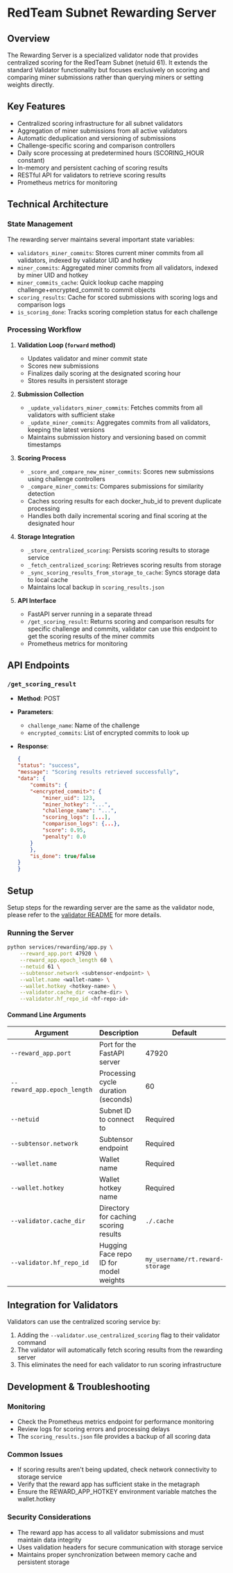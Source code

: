 # RedTeam Subnet Rewarding Server

## Overview

The Rewarding Server is a specialized validator node that provides centralized scoring for the RedTeam Subnet (netuid 61). It extends the standard Validator functionality but focuses exclusively on scoring and comparing miner submissions rather than querying miners or setting weights directly.

## Key Features

- Centralized scoring infrastructure for all subnet validators
- Aggregation of miner submissions from all active validators
- Automatic deduplication and versioning of submissions
- Challenge-specific scoring and comparison controllers
- Daily score processing at predetermined hours (SCORING_HOUR constant)
- In-memory and persistent caching of scoring results
- RESTful API for validators to retrieve scoring results
- Prometheus metrics for monitoring

## Technical Architecture

### State Management

The rewarding server maintains several important state variables:

- `validators_miner_commits`: Stores current miner commits from all validators, indexed by validator UID and hotkey
- `miner_commits`: Aggregated miner commits from all validators, indexed by miner UID and hotkey
- `miner_commits_cache`: Quick lookup cache mapping challenge+encrypted_commit to commit objects
- `scoring_results`: Cache for scored submissions with scoring logs and comparison logs
- `is_scoring_done`: Tracks scoring completion status for each challenge

### Processing Workflow

1. **Validation Loop (`forward` method)**
   - Updates validator and miner commit state
   - Scores new submissions
   - Finalizes daily scoring at the designated scoring hour
   - Stores results in persistent storage

2. **Submission Collection**
   - `_update_validators_miner_commits`: Fetches commits from all validators with sufficient stake
   - `_update_miner_commits`: Aggregates commits from all validators, keeping the latest versions
   - Maintains submission history and versioning based on commit timestamps

3. **Scoring Process**
   - `_score_and_compare_new_miner_commits`: Scores new submissions using challenge controllers
   - `_compare_miner_commits`: Compares submissions for similarity detection
   - Caches scoring results for each docker_hub_id to prevent duplicate processing
   - Handles both daily incremental scoring and final scoring at the designated hour

4. **Storage Integration**
   - `_store_centralized_scoring`: Persists scoring results to storage service
   - `_fetch_centralized_scoring`: Retrieves scoring results from storage
   - `_sync_scoring_results_from_storage_to_cache`: Syncs storage data to local cache
   - Maintains local backup in `scoring_results.json`

5. **API Interface**
   - FastAPI server running in a separate thread
   - `/get_scoring_result`: Returns scoring and comparison results for specific challenge and commits, validator can use this endpoint to get the scoring results of the miner commits
   - Prometheus metrics for monitoring

## API Endpoints

### `/get_scoring_result`

- **Method**: POST
- **Parameters**:
    - `challenge_name`: Name of the challenge
    - `encrypted_commits`: List of encrypted commits to look up
- **Response**:

    ```json
    {
    "status": "success",
    "message": "Scoring results retrieved successfully",
    "data": {
        "commits": {
        "<encrypted_commit>": {
            "miner_uid": 123,
            "miner_hotkey": "...",
            "challenge_name": "...",
            "scoring_logs": [...],
            "comparison_logs": {...},
            "score": 0.95,
            "penalty": 0.0
        }
        },
        "is_done": true/false
    }
    }
    ```

## Setup

Setup steps for the rewarding server are the same as the validator node, please refer to the [validator README](../../docs/1.validator.md) for more details.

### Running the Server

```bash
python services/rewarding/app.py \
    --reward_app.port 47920 \
    --reward_app.epoch_length 60 \
    --netuid 61 \
    --subtensor.network <subtensor-endpoint> \
    --wallet.name <wallet-name> \
    --wallet.hotkey <hotkey-name> \
    --validator.cache_dir <cache-dir> \
    --validator.hf_repo_id <hf-repo-id>
```

#### Command Line Arguments

| Argument | Description | Default |
|----------|-------------|---------|
| `--reward_app.port` | Port for the FastAPI server | 47920 |
| `--reward_app.epoch_length` | Processing cycle duration (seconds) | 60 |
| `--netuid` | Subnet ID to connect to | Required |
| `--subtensor.network` | Subtensor endpoint | Required |
| `--wallet.name` | Wallet name | Required |
| `--wallet.hotkey` | Wallet hotkey name | Required |
| `--validator.cache_dir` | Directory for caching scoring results | `./.cache` |
| `--validator.hf_repo_id` | Hugging Face repo ID for model weights | `my_username/rt.reward-storage` |

## Integration for Validators

Validators can use the centralized scoring service by:

1. Adding the `--validator.use_centralized_scoring` flag to their validator command
2. The validator will automatically fetch scoring results from the rewarding server
3. This eliminates the need for each validator to run scoring infrastructure

## Development & Troubleshooting

### Monitoring

- Check the Prometheus metrics endpoint for performance monitoring
- Review logs for scoring errors and processing delays
- The `scoring_results.json` file provides a backup of all scoring data

### Common Issues

- If scoring results aren't being updated, check network connectivity to storage service
- Verify that the reward app has sufficient stake in the metagraph
- Ensure the REWARD_APP_HOTKEY environment variable matches the wallet.hotkey

### Security Considerations

- The reward app has access to all validator submissions and must maintain data integrity
- Uses validation headers for secure communication with storage service
- Maintains proper synchronization between memory cache and persistent storage
